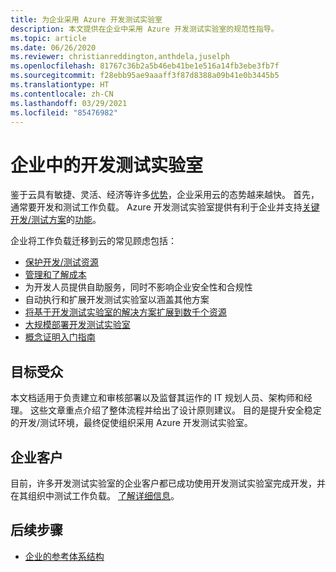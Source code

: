 ```yaml
---
title: 为企业采用 Azure 开发测试实验室
description: 本文提供在企业中采用 Azure 开发测试实验室的规范性指导。
ms.topic: article
ms.date: 06/26/2020
ms.reviewer: christianreddington,anthdela,juselph
ms.openlocfilehash: 81767c36b2a5b46eb41be1e516a14fb3ebe3fb7f
ms.sourcegitcommit: f28ebb95ae9aaaff3f87d8388a09b41e0b3445b5
ms.translationtype: HT
ms.contentlocale: zh-CN
ms.lasthandoff: 03/29/2021
ms.locfileid: "85476982"
---
```

# <a name="devtest-labs-in-the-enterprise"></a>企业中的开发测试实验室
鉴于云具有敏捷、灵活、经济等许多[优势](/azure/architecture/cloud-adoption/business-strategy/cloud-migration-business-case)，企业采用云的态势越来越快。 首先，通常要开发和测试工作负载。 Azure 开发测试实验室提供有利于企业并支持[关键开发/测试方案](devtest-lab-guidance-get-started.md)的[功能](devtest-lab-concepts.md)。

企业将工作负载迁移到云的常见顾虑包括：

- [保护开发/测试资源](devtest-lab-guidance-governance-policy-compliance.md)
- [管理和了解成本](devtest-lab-guidance-governance-cost-ownership.md)
- 为开发人员提供自助服务，同时不影响企业安全性和合规性
- 自动执行和扩展开发测试实验室以涵盖其他方案
- [将基于开发测试实验室的解决方案扩展到数千个资源](devtest-lab-guidance-scale.md)
- [大规模部署开发测试实验室](devtest-lab-guidance-orchestrate-implementation.md)
- [概念证明入门指南](devtest-lab-guidance-orchestrate-implementation.md)

## <a name="intended-audience"></a>目标受众
本文档适用于负责建立和审核部署以及监督其运作的 IT 规划人员、架构师和经理。 这些文章重点介绍了整体流程并给出了设计原则建议。 目的是提升安全稳定的开发/测试环境，最终促使组织采用 Azure 开发测试实验室。

## <a name="enterprise-customers"></a>企业客户

目前，许多开发测试实验室的企业客户都已成功使用开发测试实验室完成开发，并在其组织中测试工作负载。 [了解详细信息](https://azure.microsoft.com/case-studies/?term=DevTest+labs)。

## <a name="next-steps"></a>后续步骤
- [企业的参考体系结构](devtest-lab-reference-architecture.md)
